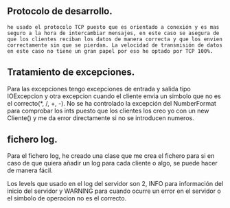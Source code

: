 ## Protocolo de desarrollo.
    he usado el protocolo TCP puesto que es orientado a conexión y es mas seguro a la hora de intercambiar mensajes, en este caso se asegura de que los clientes reciban los datos de manera correcta y que los envien correctamente sin que se pierdan. La velocidad de transmisión de datos en este caso no tiene un gran papel por eso he optado por TCP 100%.

## Tratamiento de excepciones.
Para las excepciones tengo excepciones de entrada y salida tipo IOExcepcion y otra excepcion cuando el cliente envia un simbolo que no es el correcto(*, /, +, -). No se ha controlado la excepción del NumberFormat para comprobar los ints puesto que los clientes los creo yo con un new Cliente() y me da error directamente si no se introducen numeros.
## fichero log.
Para el fichero log, he creado una clase que me crea el fichero para si en caso de que quiera añadir un log para cada cliente o algo, se puede hacer de manera fácil.

Los levels que usado en el log del servidor son 2, INFO para información del inicio del servidor y WARNING para cuando ocurre un error en el servidor o el simbolo de operacion no es el correcto.